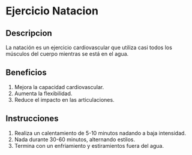 # Ejercicio Natacion

## Descripcion 
La natación es un ejercicio cardiovascular que utiliza casi todos los músculos del cuerpo mientras se está en el agua.

## Beneficios
1. Mejora la capacidad cardiovascular.
2. Aumenta la flexibilidad.
3. Reduce el impacto en las articulaciones.

## Instrucciones
1. Realiza un calentamiento de 5-10 minutos nadando a baja intensidad.
2. Nada durante 30-60 minutos, alternando estilos.
3. Termina con un enfriamiento y estiramientos fuera del agua.
